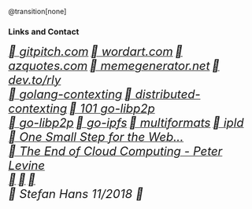 @transition[none]

### Links and Contact
[<i style="font-size:24px" class="fa">&#xf268; gitpitch.com</i>](https://gitpitch.com/)
[<i style="font-size:24px" class="fa">&#xf268; wordart.com</i>](https://wordart.com/)
[<i style="font-size:24px" class="fa">&#xf268; azquotes.com</i>](https://www.azquotes.com)
[<i style="font-size:24px" class="fa">&#xf268; memegenerator.net</i>](https://memegenerator.net)
[<i style="font-size:24px" class="fa">&#xf268; dev.to/rly</i>](https://dev.to/rly)
<br>
[<i style="font-size:24px" class="fa">&#xf09b; golang-contexting</i>](https://github.com/stefanhans/golang-contexting)
[<i style="font-size:24px" class="fa">&#xf09b; distributed-contexting</i>](https://github.com/stefanhans/distributed-contexting)
[<i style="font-size:24px" class="fa">&#xf09b; 101 go-libp2p</i>](https://github.com/stefanhans/go-present/tree/master/slides/libp2p)
<br>
[<i style="font-size:24px" class="fa">&#xf09b; go-libp2p</i>](https://github.com/libp2p/go-libp2p)
[<i style="font-size:24px" class="fa">&#xf09b; go-ipfs</i>](https://github.com/ipfs/go-ipfs)
[<i style="font-size:24px" class="fa">&#xf09b; multiformats</i>](https://github.com/multiformats)
[<i style="font-size:24px" class="fa">&#xf09b; ipld</i>](https://github.com/ipld)
<br>
[<i style="font-size:24px" class="fa">&#xf23a; One Small Step for the Web...</i>](https://medium.com/@timberners_lee/one-small-step-for-the-web-87f92217d085)
<br>
[<i style="font-size:24px" class="fa">&#xf167; The End of Cloud Computing - Peter Levine</i>](https://www.youtube.com/watch?v=l9tOd6fHR-U&t=24s)
<br>
[<i style="font-size:24px" class="fa">&#xf1fa;</i>](mailto://stefanhans65@gmail.com)
[<i style="font-size:24px" class="fa">&#xf099;</i>](https://twitter.com/stefanhans65)
[<i style="font-size:24px" class="fa">&#xf08c;</i>](https://www.linkedin.com/in/stefan-hans-4545ab132/)
<br>
<i style="font-size:24px" class="fa">&#xf1f9; Stefan Hans 11/2018 &#xf25e;</i>



